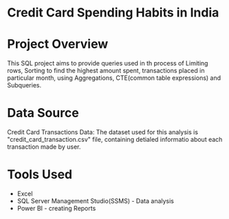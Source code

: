 # Credit Card Spending Habits in India

# Project Overview
This SQL project aims to provide queries used in th process of Limiting rows, Sorting to find the highest amount spent, transactions placed in particular month, using Aggregations, CTE(common table expressions) and Subqueries.

# Data Source
Credit Card Transactions Data: The dataset used for this analysis is "credit_card_transaction.csv" file, containing detialed informatio about each transaction made by user.

# Tools Used 
- Excel
- SQL Server Management Studio(SSMS) - Data analysis
- Power BI - creating Reports
